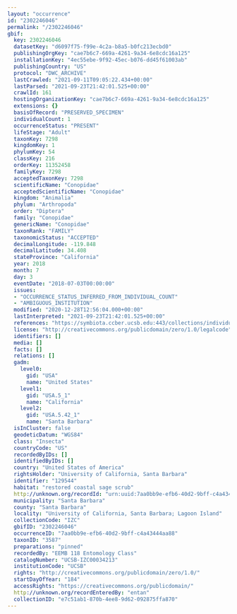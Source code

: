 ```yaml
---
layout: "occurrence"
id: "2302246046"
permalink: "/2302246046"
gbif:
  key: 2302246046
  datasetKey: "d6097f75-f99e-4c2a-b8a5-b0fc213ecbd0"
  publishingOrgKey: "cae7b6c7-669a-4261-9a34-6e8cdc16a125"
  installationKey: "4ec55ebe-9f92-45ec-b076-dd45f61003ab"
  publishingCountry: "US"
  protocol: "DWC_ARCHIVE"
  lastCrawled: "2021-09-11T09:05:22.434+00:00"
  lastParsed: "2021-09-23T21:42:01.525+00:00"
  crawlId: 161
  hostingOrganizationKey: "cae7b6c7-669a-4261-9a34-6e8cdc16a125"
  extensions: {}
  basisOfRecord: "PRESERVED_SPECIMEN"
  individualCount: 1
  occurrenceStatus: "PRESENT"
  lifeStage: "Adult"
  taxonKey: 7298
  kingdomKey: 1
  phylumKey: 54
  classKey: 216
  orderKey: 11352458
  familyKey: 7298
  acceptedTaxonKey: 7298
  scientificName: "Conopidae"
  acceptedScientificName: "Conopidae"
  kingdom: "Animalia"
  phylum: "Arthropoda"
  order: "Diptera"
  family: "Conopidae"
  genericName: "Conopidae"
  taxonRank: "FAMILY"
  taxonomicStatus: "ACCEPTED"
  decimalLongitude: -119.848
  decimalLatitude: 34.408
  stateProvince: "California"
  year: 2018
  month: 7
  day: 3
  eventDate: "2018-07-03T00:00:00"
  issues:
  - "OCCURRENCE_STATUS_INFERRED_FROM_INDIVIDUAL_COUNT"
  - "AMBIGUOUS_INSTITUTION"
  modified: "2020-12-28T12:56:04.000+00:00"
  lastInterpreted: "2021-09-23T21:42:01.525+00:00"
  references: "https://symbiota.ccber.ucsb.edu:443/collections/individual/index.php?occid=129544"
  license: "http://creativecommons.org/publicdomain/zero/1.0/legalcode"
  identifiers: []
  media: []
  facts: []
  relations: []
  gadm:
    level0:
      gid: "USA"
      name: "United States"
    level1:
      gid: "USA.5_1"
      name: "California"
    level2:
      gid: "USA.5.42_1"
      name: "Santa Barbara"
  isInCluster: false
  geodeticDatum: "WGS84"
  class: "Insecta"
  countryCode: "US"
  recordedByIDs: []
  identifiedByIDs: []
  country: "United States of America"
  rightsHolder: "University of California, Santa Barbara"
  identifier: "129544"
  habitat: "restored coastal sage scrub"
  http://unknown.org/recordId: "urn:uuid:7aa0bb9e-efb6-40d2-9bff-c4a43444aa88"
  municipality: "Santa Barbara"
  county: "Santa Barbara"
  locality: "University of California, Santa Barbara; Lagoon Island"
  collectionCode: "IZC"
  gbifID: "2302246046"
  occurrenceID: "7aa0bb9e-efb6-40d2-9bff-c4a43444aa88"
  taxonID: "3587"
  preparations: "pinned"
  recordedBy: "EEMB 118 Entomology Class"
  catalogNumber: "UCSB-IZC00034213"
  institutionCode: "UCSB"
  rights: "http://creativecommons.org/publicdomain/zero/1.0/"
  startDayOfYear: "184"
  accessRights: "https://creativecommons.org/publicdomain/"
  http://unknown.org/recordEnteredBy: "entan"
  collectionID: "e7c51ab1-870b-4ee8-9d62-092875ffa870"
---
```

